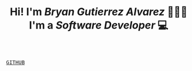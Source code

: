 <h1 align="center"> Hi! I'm <em>Bryan Gutierrez Alvarez</em> 🙋🏻‍♂️<br/>
I'm a <em>Software Developer</em> 💻
</h1>

<br>

[<kbd>  <br>  GITHUB  <br>  </kbd>][Link]

<br>

<!------------------------------->

[Link]: https://github.com/BryanGuti
